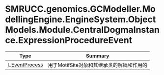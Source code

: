 ﻿
# SMRUCC.genomics.GCModeller.ModellingEngine.EngineSystem.ObjectModels.Module.CentralDogmaInstance.ExpressionProcedureEvent

|Type|Summary|
|----|-------|
|[I_EventProcess](./I_EventProcess.md)|用于MotifSite对象和其继承类的解耦和作用的|


